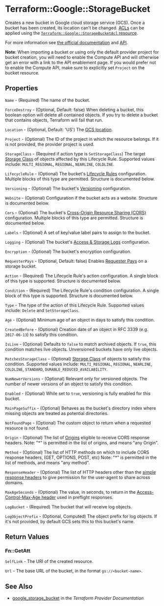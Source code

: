 # Terraform::Google::StorageBucket

Creates a new bucket in Google cloud storage service (GCS).
Once a bucket has been created, its location can't be changed.
[ACLs](https://cloud.google.com/storage/docs/access-control/lists) can be applied
using the [`Terraform::Google::StorageBucketAcl` resource](/docs/providers/google/r/storage_bucket_acl.html).

For more information see
[the official documentation](https://cloud.google.com/storage/docs/overview)
and
[API](https://cloud.google.com/storage/docs/json_api/v1/buckets).

**Note**: When importing a bucket or using only the default provider project for bucket creation, you will need to enable the Compute API and will otherwise get an error with a link to the API enablement page. If you would prefer not to enable the Compute API, make sure to explicitly set `Project` on the bucket resource.

## Properties

`Name` - (Required) The name of the bucket.

`ForceDestroy` - (Optional, Default: false) When deleting a bucket, this boolean option will delete all contained objects. If you try to delete a bucket that contains objects, Terraform will fail that run.

`Location` - (Optional, Default: 'US') The [GCS location](https://cloud.google.com/storage/docs/bucket-locations).

`Project` - (Optional) The ID of the project in which the resource belongs. If it is not provided, the provider project is used.

`StorageClass` - (Required if action type is `SetStorageClass`) The target [Storage Class](https://cloud.google.com/storage/docs/storage-classes) of objects affected by this Lifecycle Rule. Supported values include: `MULTI_REGIONAL`, `REGIONAL`, `NEARLINE`, `COLDLINE`.

`LifecycleRule` - (Optional) The bucket's [Lifecycle Rules](https://cloud.google.com/storage/docs/lifecycle#configuration) configuration. Multiple blocks of this type are permitted. Structure is documented below.

`Versioning` - (Optional) The bucket's [Versioning](https://cloud.google.com/storage/docs/object-versioning) configuration.

`Website` - (Optional) Configuration if the bucket acts as a website. Structure is documented below.

`Cors` - (Optional) The bucket's [Cross-Origin Resource Sharing (CORS)](https://www.w3.org/TR/cors/) configuration. Multiple blocks of this type are permitted. Structure is documented below.

`Labels` - (Optional) A set of key/value label pairs to assign to the bucket.

`Logging` - (Optional) The bucket's [Access & Storage Logs](https://cloud.google.com/storage/docs/access-logs) configuration.

`Encryption` - (Optional) The bucket's encryption configuration.

`RequesterPays` - (Optional, Default: false) Enables [Requester Pays](https://cloud.google.com/storage/docs/requester-pays) on a storage bucket.

`Action` - (Required) The Lifecycle Rule's action configuration. A single block of this type is supported. Structure is documented below.

`Condition` - (Required) The Lifecycle Rule's condition configuration. A single block of this type is supported. Structure is documented below.

`Type` - The type of the action of this Lifecycle Rule. Supported values include: `Delete` and `SetStorageClass`.

`Age` - (Optional) Minimum age of an object in days to satisfy this condition.

`CreatedBefore` - (Optional) Creation date of an object in RFC 3339 (e.g. `2017-06-13`) to satisfy this condition.

`IsLive` - (Optional) Defaults to `false` to match archived objects. If `true`, this condition matches live objects. Unversioned buckets have only live objects.

`MatchesStorageClass` - (Optional) [Storage Class](https://cloud.google.com/storage/docs/storage-classes) of objects to satisfy this condition. Supported values include: `MULTI_REGIONAL`, `REGIONAL`, `NEARLINE`, `COLDLINE`, `STANDARD`, `DURABLE_REDUCED_AVAILABILITY`.

`NumNewerVersions` - (Optional) Relevant only for versioned objects. The number of newer versions of an object to satisfy this condition.

`Enabled` - (Optional) While set to `true`, versioning is fully enabled for this bucket.

`MainPageSuffix` - (Optional) Behaves as the bucket's directory index where missing objects are treated as potential directories.

`NotFoundPage` - (Optional) The custom object to return when a requested resource is not found.

`Origin` - (Optional) The list of [Origins](https://tools.ietf.org/html/rfc6454) eligible to receive CORS response headers. Note: "*" is permitted in the list of origins, and means "any Origin".

`Method` - (Optional) The list of HTTP methods on which to include CORS response headers, (GET, OPTIONS, POST, etc) Note: "*" is permitted in the list of methods, and means "any method".

`ResponseHeader` - (Optional) The list of HTTP headers other than the [simple response headers](https://www.w3.org/TR/cors/#simple-response-header) to give permission for the user-agent to share across domains.

`MaxAgeSeconds` - (Optional) The value, in seconds, to return in the [Access-Control-Max-Age header](https://www.w3.org/TR/cors/#access-control-max-age-response-header) used in preflight responses.

`LogBucket` - (Required) The bucket that will receive log objects.

`LogObjectPrefix` - (Optional, Computed) The object prefix for log objects. If it's not provided, by default GCS sets this to this bucket's name.


## Return Values

### Fn::GetAtt

`SelfLink` - The URI of the created resource.

`Url` - The base URL of the bucket, in the format `gs://<bucket-name>`.

## See Also

* [google_storage_bucket](https://www.terraform.io/docs/providers/google/r/storage_bucket.html) in the _Terraform Provider Documentation_